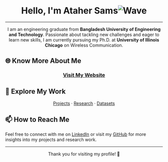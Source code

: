 <head>
  <meta name="google-site-verification" content="f1kc537pLQWwNrtbOFQzxqRoQa5kd11JfufzfnZjf-w" />
</head>

<div align="center">

# Hello, I'm Ataher Sams![Wave](https://media.giphy.com/media/hvRJCLFzcasrR4ia7z/giphy.gif)

---

I am an engineering graduate from **Bangladesh University of Engineering and Technology**. Passionate about tackling new challenges and eager to learn new skills, I am currently pursuing my Ph.D. at **University of Illinois Chicago** on Wireless Communication. 

</div>

## 🌐 Know More About Me

<div align="center">

### [Visit My Website](https://asnsams.github.io/)

</div>

## 🚀 Explore My Work

<div align="center">

[Projects](https://asnsams.github.io/Academic-Projects.html) · 
[Research](https://asnsams.github.io/Publications.html) · 
[Datasets](https://asnsams.github.io/Dataset-and-Tools.html)

</div>

## 📫 How to Reach Me

Feel free to connect with me on [LinkedIn](https://www.linkedin.com/in/ataher-sams/) or visit my [GitHub](https://github.com/asnsams) for more insights into my projects and research work.

---

<div align="center">

Thank you for visiting my profile! 🌟

</div>
